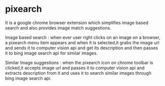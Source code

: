 # pixearch
It is a google chrome browser extension which simplifies image based search and also provides image match suggestions.


Image based search : when ever user right clicks on an image on a browser, a pixearch menu item appears and when it is selected,it grabs the image url and sends it to computer vision api and get its description and then passes it to bing image search api for similar images.

Similar Image suggestions : when the pixearch icon on chrome toolbar is clicked,it accepts image url and passes it to computer vision api and extracts description from it and uses it to search similar images through bing image search api.
